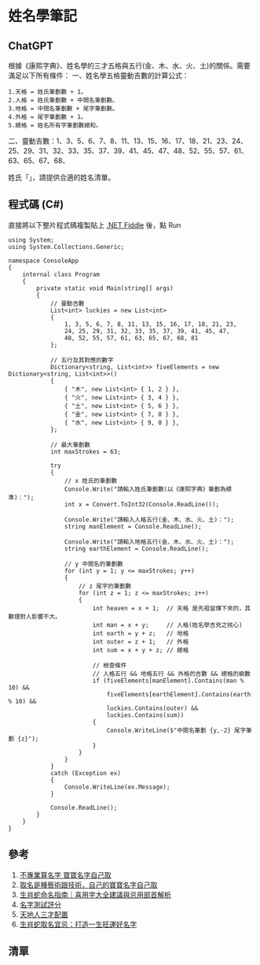 # 姓名學筆記

## ChatGPT

根據《康熙字典》、姓名學的三才五格與五行(金、木、水、火、土)的關係。需要滿足以下所有條件：
一、姓名學五格靈動吉數的計算公式：

    1.天格 = 姓氏筆劃數 + 1。
    2.人格 = 姓氏筆劃數 + 中間名筆劃數。
    3.地格 = 中間名筆劃數 + 尾字筆劃數。
    4.外格 = 尾字筆劃數 + 1。
    5.總格 = 姓名所有字筆劃數總和。

二、靈動吉數：1、3、5、6、7、8、11、13、15、16、17、18、21、23、24、25、29、31、32、33、35、37、39、41、45、47、48、52、55、57、61、63、65、67、68、

姓氏「」，請提供合適的姓名清單。

## 程式碼 (C#)

直接將以下整片程式碼複製貼上 [.NET Fiddle](https://dotnetfiddle.net/) 後，點 Run

```csharp=
using System;
using System.Collections.Generic;

namespace ConsoleApp
{
    internal class Program
    {
        private static void Main(string[] args)
        {
            // 靈動吉數
            List<int> luckies = new List<int>
            {
                1, 3, 5, 6, 7, 8, 11, 13, 15, 16, 17, 18, 21, 23,
                24, 25, 29, 31, 32, 33, 35, 37, 39, 41, 45, 47,
                48, 52, 55, 57, 61, 63, 65, 67, 68, 81
            };

            // 五行及其對應的數字
            Dictionary<string, List<int>> fiveElements = new Dictionary<string, List<int>>()
            {
                { "木", new List<int> { 1, 2 } },
                { "火", new List<int> { 3, 4 } },
                { "土", new List<int> { 5, 6 } },
                { "金", new List<int> { 7, 8 } },
                { "水", new List<int> { 9, 0 } },
            };

            // 最大筆劃數
            int maxStrokes = 63;

            try
            {
                // x 姓氏的筆劃數
                Console.Write("請輸入姓氏筆劃數(以《康熙字典》筆劃為標準)：");
                int x = Convert.ToInt32(Console.ReadLine());

                Console.Write("請輸入人格五行(金、木、水、火、土)：");
                string manElement = Console.ReadLine();

                Console.Write("請輸入地格五行(金、木、水、火、土)：");
                string earthElement = Console.ReadLine();

                // y 中間名的筆劃數
                for (int y = 1; y <= maxStrokes; y++)
                {
                    // z 尾字的筆劃數
                    for (int z = 1; z <= maxStrokes; z++)
                    {
                        int heaven = x + 1;  // 天格 是先祖留傳下來的，其數理對人影響不大。
                        int man = x + y;     // 人格(姓名學吉兇之核心)
                        int earth = y + z;   // 地格
                        int outer = z + 1;   // 外格
                        int sum = x + y + z; // 總格

                        // 檢查條件
                        // 人格五行 && 地格五行 && 外格的吉數 && 總格的級數
                        if (fiveElements[manElement].Contains(man % 10) &&
                            fiveElements[earthElement].Contains(earth % 10) &&
                            luckies.Contains(outer) &&
                            luckies.Contains(sum))
                        {
                            Console.WriteLine($"中間名筆劃 {y,-2} 尾字筆劃 {z}");
                        }
                    }
                }
            }
            catch (Exception ex)
            {
                Console.WriteLine(ex.Message);
            }

            Console.ReadLine();
        }
    }
}
```

## 參考

1. [不專業算名字 寶寶名字自己取](https://www.dcard.tw/f/parentchild/p/240431270)
2. [取名是種藝術跟技術，自己的寶寶名字自己取](https://shadindin.com/naming/取名是種藝術跟技術，自己的寶寶名字自己取)
3. [生肖蛇命名指南｜喜用字大全建議與忌用部首解析](https://1788lu.com/name-rename/newborn-baby-name-reference-library-by-year.html)
4. [名字測試評分](https://www.zhanbuwang.com/xingmingceshi_2.php)
5. [天地人三才配置](http://www.cdi.org.tw/name/n-3-water.html)
6. [生肖蛇取名宜忌：打造一生旺運好名字](https://1788lu.com/name-rename/newborn-baby-name-reference-library-by-year.html)

## 清單
